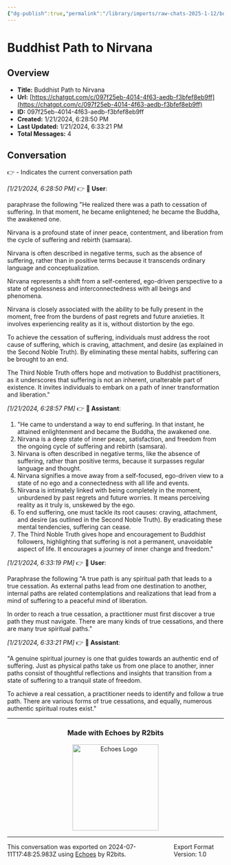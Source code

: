 ```yaml
---
{"dg-publish":true,"permalink":"/library/imports/raw-chats-2025-1-12/buddhist-path-to-nirvana/"}
---
```


# Buddhist Path to Nirvana

## Overview
- **Title:** Buddhist Path to Nirvana
- **Url:** [https://chatgpt.com/c/097f25eb-4014-4f63-aedb-f3bfef8eb9ff](https://chatgpt.com/c/097f25eb-4014-4f63-aedb-f3bfef8eb9ff)
- **ID:** 097f25eb-4014-4f63-aedb-f3bfef8eb9ff
- **Created:** 1/21/2024, 6:28:50 PM
- **Last Updated:** 1/21/2024, 6:33:21 PM
- **Total Messages:** 4

## Conversation
👉 - Indicates the current conversation path

<i>[1/21/2024, 6:28:50 PM]</i> 👉 <b>👤 User</b>: 

paraphrase the following "He realized there was a path to cessation of suffering. In that moment, he became enlightened; he became the Buddha, the awakened one.

Nirvana is a profound state of inner peace, contentment, and liberation from the cycle of suffering and rebirth (samsara).

Nirvana is often described in negative terms, such as the absence of suffering, rather than in positive terms because it transcends ordinary language and conceptualization.

Nirvana represents a shift from a self-centered, ego-driven perspective to a state of egolessness and interconnectedness with all beings and phenomena.

Nirvana is closely associated with the ability to be fully present in the moment, free from the burdens of past regrets and future anxieties. It involves experiencing reality as it is, without distortion by the ego.

To achieve the cessation of suffering, individuals must address the root cause of suffering, which is craving, attachment, and desire (as explained in the Second Noble Truth). By eliminating these mental habits, suffering can be brought to an end.

The Third Noble Truth offers hope and motivation to Buddhist practitioners, as it underscores that suffering is not an inherent, unalterable part of existence. It invites individuals to embark on a path of inner transformation and liberation."<br>

<i>[1/21/2024, 6:28:57 PM]</i> 👉 <b>🤖 Assistant</b>: 

1. "He came to understand a way to end suffering. In that instant, he attained enlightenment and became the Buddha, the awakened one.
2. Nirvana is a deep state of inner peace, satisfaction, and freedom from the ongoing cycle of suffering and rebirth (samsara).
3. Nirvana is often described in negative terms, like the absence of suffering, rather than positive terms, because it surpasses regular language and thought.
4. Nirvana signifies a move away from a self-focused, ego-driven view to a state of no ego and a connectedness with all life and events.
5. Nirvana is intimately linked with being completely in the moment, unburdened by past regrets and future worries. It means perceiving reality as it truly is, unskewed by the ego.
6. To end suffering, one must tackle its root causes: craving, attachment, and desire (as outlined in the Second Noble Truth). By eradicating these mental tendencies, suffering can cease.
7. The Third Noble Truth gives hope and encouragement to Buddhist followers, highlighting that suffering is not a permanent, unavoidable aspect of life. It encourages a journey of inner change and freedom."<br>

<i>[1/21/2024, 6:33:19 PM]</i> 👉 <b>👤 User</b>: 

Paraphrase the following "A true path is any spiritual path that leads to a true cessation. As external paths lead from one destination to another, internal paths are related contemplations and realizations that lead from a mind of suffering to a peaceful mind of liberation.

In order to reach a true cessation, a practitioner must first discover a true path they must navigate. There are many kinds of true cessations, and there are many true spiritual paths."<br>

<i>[1/21/2024, 6:33:21 PM]</i> 👉 <b>🤖 Assistant</b>: 

"A genuine spiritual journey is one that guides towards an authentic end of suffering. Just as physical paths take us from one place to another, inner paths consist of thoughtful reflections and insights that transition from a state of suffering to a tranquil state of freedom.

To achieve a real cessation, a practitioner needs to identify and follow a true path. There are various forms of true cessations, and equally, numerous authentic spiritual routes exist."<br>

---

<div align="center">

### Made with Echoes by R2bits

<a href="https://echoes.r2bits.com">
  <img src="https://images.squarespace-cdn.com/content/v1/6493af4741c13939d335f0b8/18b27467-2da2-43b7-8d44-234bccf4f462/MINI_ECHOES_LOGO_NORMAL_WHITE_TEXT_SMALL-05-14+%281%29.png?format=300w" alt="Echoes Logo" width="200"/>
</a>

</div>

---

<div style="display: flex; justify-content: space-between;">
  <span>This conversation was exported on 2024-07-11T17:48:25.983Z using <a href="https://echoes.r2bits.com">Echoes</a> by R2bits.</span>
  <span>Export Format Version: 1.0</span>
</div>
